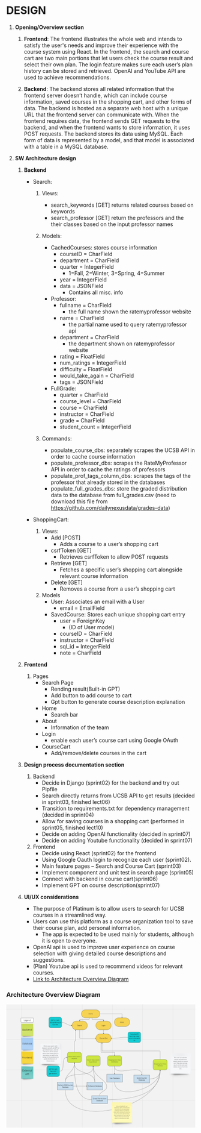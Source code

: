 # DESIGN

1. **Opening/Overview section**
    1. **Frontend**: The frontend illustrates the whole web and intends to satisfy the user's needs and improve their experience with the course system using React. In the frontend, the search and course cart are two main portions that let users check the course result and select their own plan. The login feature makes sure each user’s plan history can be stored and retrieved. OpenAI and YouTube API are used to achieve recommendations.

    2. **Backend**: The backend stores all related information that the frontend server doesn’t handle, which can include course information, saved courses in the shopping cart, and other forms of data. The backend is hosted as a separate web host with a unique URL that the frontend server can communicate with. When the frontend requires data, the frontend sends GET requests to the backend, and when the frontend wants to store information, it uses POST requests. The backend stores its data using MySQL. Each form of data is represented by a model, and that model is associated with a table in a MySQL database.

2. **SW Architecture design**
    1. **Backend**
        * Search:
            1. Views:
                * search_keywords [GET] returns related courses based on keywords
                * search_professor [GET] return the professors and the their classes based on the input professor names
            2. Models:
                * CachedCourses: stores course information
                    * courseID = CharField
                    * department = CharField
                    * quarter = IntegerField
                        * 1=Fall, 2=Winter, 3=Spring, 4=Summer
                    * year = IntegerField
                    * data = JSONField
                        * Contains all misc. info
                * Professor:
                    * fullname = CharField
                       * the full name shown the ratemyprofessor website
                    * name = CharField
                       * the partial name used to query ratemyprofessor api
                    * department = CharField
                        * the department shown on ratemyprofessor website
                    * rating = FloatField
                    * num_ratings = IntegerField
                    * difficulty = FloatField
                    * would_take_again = CharField
                    * tags = JSONField
                 * FullGrade:
                    * quarter = CharField
                    * course_level = CharField
                    * course = CharField
                    * instructor = CharField
                    * grade = CharField
                    * student_count = IntegerField
          
          
              
            3. Commands:
                * populate_course_dbs: separately scrapes the UCSB API in order to cache course information
                * populate_professor_dbs: scrapes the RateMyProfessor API in order to cache the ratings of professors
                * populate_prof_tags_column_dbs: scrapes the tags of the professor that already stored in the databases
                * populate_full_grades_dbs: store the graded distribution data to the database from full_grades.csv
                  (need to download this file from https://github.com/dailynexusdata/grades-data)
        
        * ShoppingCart:
            1. Views:
                * Add [POST]
                    * Adds a course to a user’s shopping cart
                * csrfToken [GET]
                    * Retrieves csrfToken to allow POST requests
                * Retrieve [GET]
                    * Fetches a specific user’s shopping cart alongside relevant course information
                * Delete [GET]
                    * Removes a course from a user’s shopping cart
            2. Models
                * User: Associates an email with a User
                    * email = EmailField
                * SavedCourse: Stores each unique shopping cart entry
                    * user = ForeignKey
                        * (ID of User model)
                    * courseID = CharField
                    * instructor = CharField
                    * sql_id = IntegerField
                    * note = CharField


    2. **Frontend**
        1. Pages
            * Search Page
                * Rending result(Built-in GPT)
                * Add button to add course to cart
                * Gpt button to generate course description explanation
            * Home
                * Search bar
            * About
                * Information of the team
            * Login
                * enable each user’s course cart using Google OAuth
            * CourseCart
                * Add/remove/delete courses in the cart
        

    3. **Design process documentation section**
        1. Backend
            * Decide in Django (sprint02) for the backend and try out Pipfile
            * Search directly returns from UCSB API to get results (decided in sprint03, finished lect06)
            * Transition to requirements.txt for dependency management (decided in sprint04)
            * Allow for saving courses in a shopping cart (performed in sprint05, finished lect10)
            * Decide on adding OpenAI functionality (decided in sprint07)
            * Decide on adding Youtube functionality (decided in sprint07)
        2. Frontend
            * Decide using React (sprint02) for the frontend
            * Using Google Oauth login to recognize each user (sprint02). 
            * Main feature pages – Search and Course Cart (sprint03)
            * Implement component and unit test in search page (sprint05)
            * Connect with backend in course cart(sprint06)
            * Implement GPT on course description(sprint07)


    4. **UI/UX considerations**
        * The purpose of Platinum is to allow users to search for UCSB courses in a streamlined way.
        * Users can use this platform as a course organization tool to save their course plan, add personal information.
            * The app is expected to be used mainly for students, although it is open to everyone.
        * OpenAI api is used to improve user experience on course selection with giving detailed course descriptions and suggestions.
        * (Plan) Youtube api is used to recommend videos for relevant courses.
        * [Link to Architecture Overview Diagram](https://miro.com/app/board/uXjVNmFvuas=/?share_link_id=192027045456)




### Architecture Overview Diagram
![Architecture overview diagram](arch-diagram.png)



        

